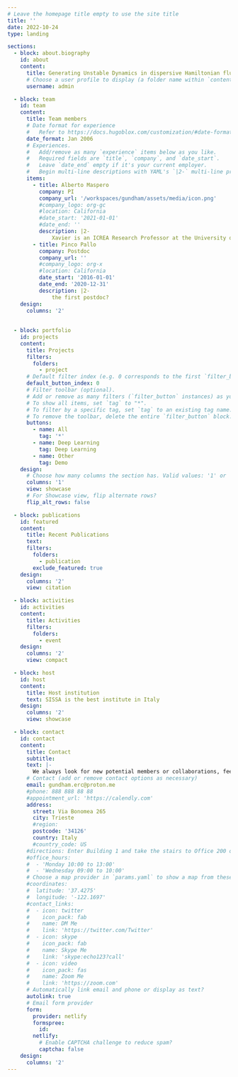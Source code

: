 ```yaml
---
# Leave the homepage title empty to use the site title
title: ''
date: 2022-10-24
type: landing

sections:
  - block: about.biography
    id: about
    content:
      title: Generating Unstable Dynamics in dispersive Hamiltonian fluids
      # Choose a user profile to display (a folder name within `content/authors/`)
      username: admin

  - block: team
    id: team
    content:
      title: Team members
      # Date format for experience
      #   Refer to https://docs.hugoblox.com/customization/#date-format
      date_format: Jan 2006
      # Experiences.
      #   Add/remove as many `experience` items below as you like.
      #   Required fields are `title`, `company`, and `date_start`.
      #   Leave `date_end` empty if it's your current employer.
      #   Begin multi-line descriptions with YAML's `|2-` multi-line prefix.
      items:
        - title: Alberto Maspero
          company: PI
          company_url: '/workspaces/gundham/assets/media/icon.png'
          #company_logo: org-gc
          #location: California
          #date_start: '2021-01-01'
          #date_end: ''
          description: |2-
              Xavier is an ICREA Research Professor at the University of Barcelona since 2020. Previously, he has been Assistant Professor at Universität Zürich, as well as R. H. Bing Instructor at the University of Texas at Austin. He is a mathematician who works on Partial Differential Equations (PDEs). 
        - title: Pinco Pallo
          company: Postdoc
          company_url: ''
          #company_logo: org-x
          #location: California
          date_start: '2016-01-01'
          date_end: '2020-12-31'
          description: |2-
              the first postdoc?
    design:
      columns: '2'
  
  
  - block: portfolio
    id: projects
    content:
      title: Projects
      filters:
        folders:
          - project
      # Default filter index (e.g. 0 corresponds to the first `filter_button` instance below).
      default_button_index: 0
      # Filter toolbar (optional).
      # Add or remove as many filters (`filter_button` instances) as you like.
      # To show all items, set `tag` to "*".
      # To filter by a specific tag, set `tag` to an existing tag name.
      # To remove the toolbar, delete the entire `filter_button` block.
      buttons:
        - name: All
          tag: '*'
        - name: Deep Learning
          tag: Deep Learning
        - name: Other
          tag: Demo
    design:
      # Choose how many columns the section has. Valid values: '1' or '2'.
      columns: '1'
      view: showcase
      # For Showcase view, flip alternate rows?
      flip_alt_rows: false

  - block: publications
    id: featured
    content:
      title: Recent Publications
      text: 
      filters:
        folders:
          - publication
        exclude_featured: true
    design:
      columns: '2'
      view: citation

  - block: activities
    id: activities
    content:
      title: Activities
      filters:
        folders:
          - event
    design:
      columns: '2'
      view: compact

  - block: host
    id: host
    content:
      title: Host institution
      text: SISSA is the best institute in Italy
    design:
      columns: '2'
      view: showcase

  - block: contact
    id: contact
    content:
      title: Contact
      subtitle:
      text: |-
        We always look for new potential members or collaborations, feel free to contact us
      # Contact (add or remove contact options as necessary)
      email: gundham.erc@proton.me
      #phone: 888 888 88 88
      #appointment_url: 'https://calendly.com'
      address:
        street: Via Bonomea 265
        city: Trieste
        #region: 
        postcode: '34126'
        country: Italy
        #country_code: US
      #directions: Enter Building 1 and take the stairs to Office 200 on Floor 2
      #office_hours:
      #  - 'Monday 10:00 to 13:00'
      #  - 'Wednesday 09:00 to 10:00'
      # Choose a map provider in `params.yaml` to show a map from these coordinates
      #coordinates:
      #  latitude: '37.4275'
      #  longitude: '-122.1697'  
      #contact_links:
      #  - icon: twitter
      #    icon_pack: fab
      #    name: DM Me
      #    link: 'https://twitter.com/Twitter'
      #  - icon: skype
      #    icon_pack: fab
      #    name: Skype Me
      #    link: 'skype:echo123?call'
      #  - icon: video
      #    icon_pack: fas
      #    name: Zoom Me
      #    link: 'https://zoom.com'
      # Automatically link email and phone or display as text?
      autolink: true
      # Email form provider
      form:
        provider: netlify
        formspree:
          id:
        netlify:
          # Enable CAPTCHA challenge to reduce spam?
          captcha: false
    design:
      columns: '2'
---
```

